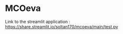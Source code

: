 # MCOeva

Link to the streamlit application : https://share.streamlit.io/soltan170/mcoeva/main/test.py
